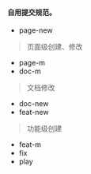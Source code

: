 #### 自用提交规范。 

* page-new
> 页面级创建、修改
* page-m
* doc-m
> 文档修改
* doc-new
* feat-new
> 功能级创建
* feat-m
* fix
* play